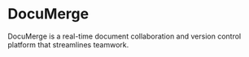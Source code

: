 # DocuMerge
 DocuMerge is a real-time document collaboration and version control platform that streamlines teamwork.

